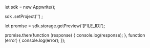 let sdk = new Appwrite();

sdk
    .setProject('')
;

let promise = sdk.storage.getPreview('[FILE_ID]');

promise.then(function (response) {
    console.log(response);
}, function (error) {
    console.log(error);
});